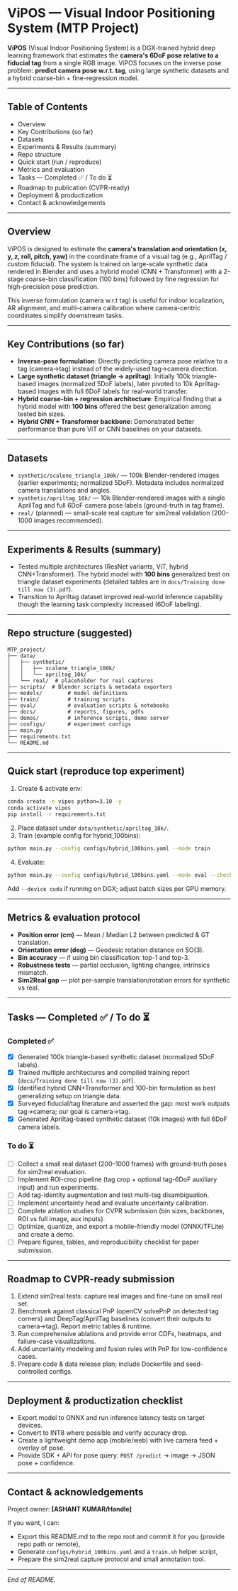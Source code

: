 # ViPOS — Visual Indoor Positioning System (MTP Project)

**ViPOS** (Visual Indoor Positioning System) is a DGX-trained hybrid deep learning framework that estimates the **camera's 6DoF pose relative to a fiducial tag** from a single RGB image. ViPOS focuses on the inverse pose problem: **predict camera pose w.r.t. tag**, using large synthetic datasets and a hybrid coarse-bin + fine-regression model.

---

## Table of Contents

* Overview
* Key Contributions (so far)
* Datasets
* Experiments & Results (summary)
* Repo structure
* Quick start (run / reproduce)
* Metrics and evaluation
* Tasks — Completed ✅ / To do ⏳
* Roadmap to publication (CVPR-ready)
* Deployment & productization
* Contact & acknowledgements

---

## Overview

ViPOS is designed to estimate the **camera's translation and orientation (x, y, z, roll, pitch, yaw)** in the coordinate frame of a visual tag (e.g., AprilTag / custom fiducial). The system is trained on large-scale synthetic data rendered in Blender and uses a hybrid model (CNN + Transformer) with a 2-stage coarse-bin classification (100 bins) followed by fine regression for high-precision pose prediction.

This inverse formulation (camera w.r.t tag) is useful for indoor localization, AR alignment, and multi-camera calibration where camera-centric coordinates simplify downstream tasks.

---

## Key Contributions (so far)

* **Inverse-pose formulation**: Directly predicting camera pose relative to a tag (camera→tag) instead of the widely-used tag→camera direction.
* **Large synthetic dataset (triangle → apriltag)**: Initially 100k triangle-based images (normalized 5DoF labels), later pivoted to 10k Apriltag-based images with full 6DoF labels for real-world transfer.
* **Hybrid coarse-bin + regression architecture**: Empirical finding that a hybrid model with **100 bins** offered the best generalization among tested bin sizes.
* **Hybrid CNN + Transformer backbone**: Demonstrated better performance than pure ViT or CNN baselines on your datasets.

---

## Datasets

* `synthetic/scalene_triangle_100k/` — 100k Blender-rendered images (earlier experiments; normalized 5DoF). Metadata includes normalized camera translations and angles.
* `synthetic/apriltag_10k/` — 10k Blender-rendered images with a single AprilTag and full 6DoF camera pose labels (ground-truth in tag frame).
* `real/` (planned) — small-scale real capture for sim2real validation (200–1000 images recommended).

---

## Experiments & Results (summary)

* Tested multiple architectures (ResNet variants, ViT, hybrid CNN+Transformer). The hybrid model with **100 bins** generalized best on triangle dataset experiments (detailed tables are in `docs/Training done till now (3).pdf`).
* Transition to Apriltag dataset improved real-world inference capability though the learning task complexity increased (6DoF labeling).

---

## Repo structure (suggested)

```
MTP_project/
├── data/
│   ├── synthetic/
│   │   ├── scalene_triangle_100k/
│   │   └── apriltag_10k/
│   └── real/  # placeholder for real captures
├── scripts/  # Blender scripts & metadata exporters
├── models/        # model definitions
├── train/         # training scripts
├── eval/          # evaluation scripts & notebooks
├── docs/          # reports, figures, pdfs
├── demos/         # inference scripts, demo server
├── configs/       # experiment configs
├── main.py
├── requirements.txt
└── README.md
```

---

## Quick start (reproduce top experiment)

1. Create & activate env:

```bash
conda create -n vipos python=3.10 -y
conda activate vipos
pip install -r requirements.txt
```

2. Place dataset under `data/synthetic/apriltag_10k/`.
3. Train (example config for hybrid_100bins):

```bash
python main.py --config configs/hybrid_100bins.yaml --mode train
```

4. Evaluate:

```bash
python main.py --config configs/hybrid_100bins.yaml --mode eval --checkpoint weights/best_hybrid_100bins.pth
```

Add `--device cuda` if running on DGX; adjust batch sizes per GPU memory.

---

## Metrics & evaluation protocol

* **Position error (cm)** — Mean / Median L2 between predicted & GT translation.
* **Orientation error (deg)** — Geodesic rotation distance on SO(3).
* **Bin accuracy** — if using bin classification: top-1 and top-3.
* **Robustness tests** — partial occlusion, lighting changes, intrinsics mismatch.
* **Sim2Real gap** — plot per-sample translation/rotation errors for synthetic vs real.

---

## Tasks — Completed ✅ / To do ⏳

### Completed ✅

* [x] Generated 100k triangle-based synthetic dataset (normalized 5DoF labels).
* [x] Trained multiple architectures and compiled training report (`docs/Training done till now (3).pdf`).
* [x] Identified hybrid CNN+Transformer and 100-bin formulation as best generalizing setup on triangle data.
* [x] Surveyed fiducial/tag literature and asserted the gap: most work outputs tag→camera; our goal is camera→tag.
* [x] Generated Apriltag-based synthetic dataset (10k images) with full 6DoF camera labels.

### To do ⏳

* [ ] Collect a small real dataset (200–1000 frames) with ground-truth poses for sim2real evaluation.
* [ ] Implement ROI-crop pipeline (tag crop + optional tag-6DoF auxiliary input) and run experiments.
* [ ] Add tag-identity augmentation and test multi-tag disambiguation.
* [ ] Implement uncertainty head and evaluate uncertainty calibration.
* [ ] Complete ablation studies for CVPR submission (bin sizes, backbones, ROI vs full image, aux inputs).
* [ ] Optimize, quantize, and export a mobile-friendly model (ONNX/TFLite) and create a demo.
* [ ] Prepare figures, tables, and reproducibility checklist for paper submission.

---

## Roadmap to CVPR-ready submission

1. Extend sim2real tests: capture real images and fine-tune on small real set.
2. Benchmark against classical PnP (openCV solvePnP on detected tag corners) and DeepTag/AprilTag baselines (convert their outputs to camera→tag). Report metric tables & runtime.
3. Run comprehensive ablations and provide error CDFs, heatmaps, and failure-case visualizations.
4. Add uncertainty modeling and fusion rules with PnP for low-confidence cases.
5. Prepare code & data release plan; include Dockerfile and seed-controlled configs.

---

## Deployment & productization checklist

* Export model to ONNX and run inference latency tests on target devices.
* Convert to INT8 where possible and verify accuracy drop.
* Create a lightweight demo app (mobile/web) with live camera feed + overlay of pose.
* Provide SDK + API for pose query: `POST /predict` → image → JSON pose + confidence.

---

## Contact & acknowledgements

Project owner: **[ASHANT KUMAR/Handle]**

If you want, I can:

* Export this README.md to the repo root and commit it for you (provide repo path or remote),
* Generate `configs/hybrid_100bins.yaml` and a `train.sh` helper script,
* Prepare the sim2real capture protocol and small annotation tool.

---

*End of README.*